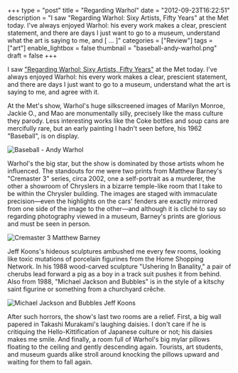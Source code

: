 +++
type = "post"
title = "Regarding Warhol"
date = "2012-09-23T16:22:51"
description = "I saw \"Regarding Warhol: Sixy Artists, Fifty Years\" at the Met today. I've always enjoyed Warhol: his every work makes a clear, prescient statement, and there are days I just want to go to a museum, understand what the art is saying to me, and [ ... ]"
categories = ["Review"]
tags = ["art"]
enable_lightbox = false
thumbnail = "baseball-andy-warhol.png"
draft = false
+++

<p>I saw <a href="http://www.metmuseum.org/exhibitions/listings/2012/regarding-warhol">"Regarding Warhol: Sixy Artists, Fifty Years"</a> at the Met today. I've always enjoyed Warhol: his every work makes a clear, prescient statement, and there are days I just want to go to a museum, understand what the art is saying to me, and agree with it.</p>
<p>At the Met's show, Warhol's huge silkscreened images of Marilyn Monroe, Jackie O., and Mao are monumentally silly, precisely like the mass culture they parody. Less interesting works like the Coke bottles and soup cans are mercifully rare, but an early painting I hadn't seen before, his 1962 "Baseball", is on display.</p>
<p><img style="display:block; margin-left:auto; margin-right:auto;" src="baseball-andy-warhol.png" alt="Baseball - Andy Warhol" title="baseball-andy-warhol.png" border="0"   /></p>
<p>Warhol's the big star, but the show is dominated by those artists whom he influenced. The standouts for me were two prints from Matthew Barney's "Cremaster 3" series, circa 2002, one a self-portrait as a murderer, the other a showroom of Chryslers in a bizarre temple-like room that I take to be within the Chrysler building. The images are staged with immaculate precision&mdash;even the highlights on the cars' fenders are exactly mirrored from one side of the image to the other&mdash;and although it is cliché to say so regarding photography viewed in a museum, Barney's prints are glorious and must be seen in person.</p>
<p><img style="display:block; margin-left:auto; margin-right:auto;" src="cremaster-3-cars.jpg" alt="Cremaster 3 Matthew Barney" title="cremaster-3-cars.jpg" border="0"   /></p>
<p>Jeff Koons's hideous sculptures ambushed me every few rooms, looking like toxic mutations of porcelain figurines from the Home Shopping Network. In his 1988 wood-carved sculpture "Ushering In Banality," a pair of cherubs lead forward a pig as a boy in a track suit pushes it from behind. Also from 1988, "Michael Jackson and Bubbles" is in the style of a kitschy saint figurine or something from a churchyard crêche.</p>
<p><img style="display:block; margin-left:auto; margin-right:auto;" src="michael-jackson-bubbles.jpg" alt="Michael Jackson and Bubbles Jeff Koons" title="michael-jackson-bubbles.jpg" border="0"   /></p>
<p>After such horrors, the show's last two rooms are a relief. First, a big wall papered in Takashi Murakami's laughing daisies. I don't care if he is critiquing the Hello-Kittification of Japanese culture or not; his daisies makes me smile. And finally, a room full of Warhol's big mylar pillows floating to the ceiling and gently descending again. Tourists, art students, and museum guards alike stroll around knocking the pillows upward and waiting for them to fall again.</p>
    